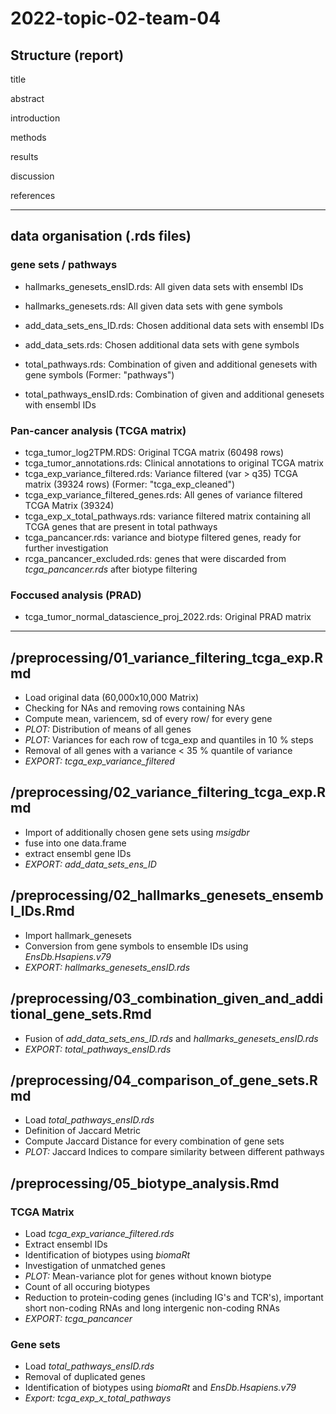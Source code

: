 # 2022-topic-02-team-04

## Structure (report)

title

abstract

introduction

methods

results

discussion

references

***

## data organisation (.rds files)

### gene sets / pathways
- hallmarks_genesets_ensID.rds: All given data sets with ensembl IDs
- hallmarks_genesets.rds: All given data sets with gene symbols

- add_data_sets_ens_ID.rds: Chosen additional data sets with ensembl IDs
- add_data_sets.rds: Chosen additional data sets with gene symbols

- total_pathways.rds: Combination of given and additional genesets with gene symbols (Former: "pathways")
- total_pathways_ensID.rds: Combination of given and additional genesets with ensembl IDs

### Pan-cancer analysis (TCGA matrix)
- tcga_tumor_log2TPM.RDS: Original TCGA matrix (60498 rows)
- tcga_tumor_annotations.rds: Clinical annotations to original TCGA matrix
- tcga_exp_variance_filtered.rds: Variance filtered (var > q35) TCGA matrix (39324 rows) (Former: "tcga_exp_cleaned")
- tcga_exp_variance_filtered_genes.rds: All genes of variance filtered TCGA Matrix (39324)
- tcga_exp_x_total_pathways.rds: variance filtered matrix containing all TCGA genes that are present in total pathways
- tcga_pancancer.rds: variance and biotype filtered genes, ready for further investigation
- rcga_pancancer_excluded.rds: genes that were discarded from _tcga_pancancer.rds_ after biotype filtering

### Foccused analysis (PRAD)
- tcga_tumor_normal_datascience_proj_2022.rds: Original PRAD matrix

***

## /preprocessing/01_variance_filtering_tcga_exp.Rmd
- Load original data (60,000x10,000 Matrix)
- Checking for NAs and removing rows containing NAs
- Compute mean, variencem, sd of every row/ for every gene
- *PLOT:* Distribution of means of all genes
- *PLOT:* Variances for each row of tcga_exp and quantiles in 10 % steps
- Removal of all genes with a variance < 35 % quantile of variance
- *EXPORT:* _tcga_exp_variance_filtered_

## /preprocessing/02_variance_filtering_tcga_exp.Rmd
- Import of additionally chosen gene sets using _msigdbr_
- fuse into one data.frame
- extract ensembl gene IDs
- *EXPORT:* _add_data_sets_ens_ID_

## /preprocessing/02_hallmarks_genesets_ensembl_IDs.Rmd
- Import hallmark_genesets
- Conversion from gene symbols to ensemble IDs using _EnsDb.Hsapiens.v79_
- *EXPORT:* _hallmarks_genesets_ensID.rds_

## /preprocessing/03_combination_given_and_additional_gene_sets.Rmd
- Fusion of _add_data_sets_ens_ID.rds_ and _hallmarks_genesets_ensID.rds_
- *EXPORT:* _total_pathways_ensID.rds_

## /preprocessing/04_comparison_of_gene_sets.Rmd
- Load _total_pathways_ensID.rds_
- Definition of Jaccard Metric
- Compute Jaccard Distance for every combination of gene sets
- *PLOT:* Jaccard Indices to compare similarity between different pathways

## /preprocessing/05_biotype_analysis.Rmd
### TCGA Matrix
- Load _tcga_exp_variance_filtered.rds_
- Extract ensembl IDs
- Identification of biotypes using _biomaRt_
- Investigation of unmatched genes
- *PLOT:* Mean-variance plot for genes without known biotype
- Count of all occuring biotypes
- Reduction to protein-coding genes (including IG's and TCR's), important short non-coding RNAs and long intergenic non-coding RNAs
- *EXPORT:* _tcga_pancancer_
### Gene sets
- Load _total_pathways_ensID.rds_
- Removal of duplicated genes
- Identification of biotypes using _biomaRt_ and _EnsDb.Hsapiens.v79_
- *Export:* _tcga_exp_x_total_pathways_
